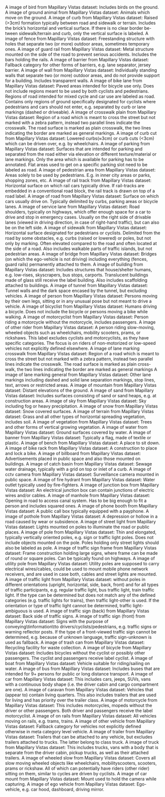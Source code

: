 A image of bird from Mapillary Vistas dataset: Includes birds on the ground.
A image of ground animal from Mapillary Vistas dataset: Animals which move on the ground.
A image of curb from Mapillary Vistas dataset: Raised (>3cm) formation typically between road and sidewalk or terrain. Includes the brick’s horizontal and vertical surface. If there is no clear border be-tween sidewalk/terrain and curb, only the vertical surface is labeled.
A image of fence from Mapillary Vistas dataset: Freestanding structure with holes that separate two (or more) outdoor areas, sometimes temporary ones.
A image of guard rail from Mapillary Vistas dataset: Metal structure mounted on the side of the road to prevent serious accidents. Includes the bars holding the rails.
A image of barrier from Mapillary Vistas dataset: Fallback category for other forms of barriers, e.g. lane separator, jersey barrier.
A image of wall from Mapillary Vistas dataset: Individually standing walls that separate two (or more) outdoor areas, and do not provide support for a building. Includes transparent walls.
A image of bike lane from Mapillary Vistas dataset: Paved areas intended for bicycle use only. Does not include regions meant to be used by both cyclists and pedestrians.   Regions of road intended for mixed cycle and car use are labeled as road. Contains only regions of ground specifically designated for cyclists where pedestrians and cars should not enter, e.g. separated by curb or lane markings (dashed or driveable).
A image of crosswalk plain from Mapillary Vistas dataset: Region of a road which is meant to cross the street but not marked with a zebra pattern, instead two parallel lines indicate the crosswalk. The road surface is marked as plain crosswalk, the two lines indicating the border are marked as general markings.
A image of curb cut from Mapillary Vistas dataset: Lowered curbs(≈3cm) or curb cuts (<3cm) which can be driven over, e.g. by wheelchairs.
A image of parking from Mapillary Vistas dataset: Surfaces that are intended for parking and separated from the road either via elevation or different texture/material or lane markings. Only the area which is available for parking has to be annotated. Flat areas used to get on a specific parking slot need to be labeled as road.
A image of pedestrian area from Mapillary Vistas dataset: Areas solely to be used by pedestrians. E.g. in inner city areas or parks, shopping zones, etc.
A image of rail track from Mapillary Vistas dataset: Horizontal surface on which rail cars typically drive. If rail-tracks are embedded in a conventional road block, the rail track is drawn on top of a road label.
A image of road from Mapillary Vistas dataset: Surface on which cars usually drive on. Typically delimited by curbs, parking areas or bicycle lanes.
A image of service lane from Mapillary Vistas dataset: Road shoulders, typically on highways, which offer enough space for a car to drive and stop in emergency cases. Usually on the right side of drivable lanes (viewed in driving direction, in case of right-hand traffic), but can also be on the left side.
A image of sidewalk from Mapillary Vistas dataset: Horizontal surface designated for pedestrians or cyclists. Delimited from the road by some obstacles, e.g. curbs (raised or lowered) or poles, but not only by marking. Often elevated compared to the road and often located at the side of a road. Also includes walkable parts of traffic islands, but not pedestrian areas.
A image of bridge from Mapillary Vistas dataset: Bridges (on which the ego-vehicle is not driving) including everything (fences, guard rails) permanently attached to them.
A image of building from Mapillary Vistas dataset: Includes structures that house/shelter humans, e.g. low-rises, skyscrapers, bus stops, carports. Translucent buildings made of glass still receive the label building. Also includes scaffolding attached to buildings.
A image of tunnel from Mapillary Vistas dataset: Tunnel walls and the dark space encased by the tunnel, but excluding vehicles.
A image of person from Mapillary Vistas dataset: Persons moving by their own legs, sitting or in any unusual pose but not meant to drive a vehicle.
A image of bicyclist from Mapillary Vistas dataset: Humans driving a bicycle. Does not include the bicycle or persons moving a bike while walking.
A image of motorcyclist from Mapillary Vistas dataset: Person riding a motorcycle without the motorcycle, includes passengers.
A image of other rider from Mapillary Vistas dataset: A person riding slow-moving, wheeled objects such as wheelchairs, mobility scooters, prams, or rickshaws. This label excludes cyclists and motorcyclists, as they have specific categories. The focus is on riders of non-motorized or low-speed vehicles not explicitly defined elsewhere.
A image of lane marking crosswalk from Mapillary Vistas dataset: Region of a road which is meant to cross the street but not marked with a zebra pattern, instead two parallel lines indicate the crosswalk. The road surface is marked as plain cross-walk, the two lines indicating the border are marked as general markings
A image of lane marking general from Mapillary Vistas dataset: Other lane markings including dashed and solid lane separation markings, stop lines, text, arrows or restricted areas.
A image of mountain from Mapillary Vistas dataset: Distant elevations of the ground.
A image of sand from Mapillary Vistas dataset: Includes surfaces consisting of sand or sand heaps, e.g. at construction areas.
A image of sky from Mapillary Vistas dataset: Sky including fog or heavy precipitation.
A image of snow from Mapillary Vistas dataset: Snow covered surfaces.
A image of terrain from Mapillary Vistas dataset: Grass and all other types of horizontal spreading vegetation, includes soil.
A image of vegetation from Mapillary Vistas dataset: Trees and other forms of vertical growing vegetation.
A image of water from Mapillary Vistas dataset: Ground surfaces covered by water.
A image of banner from Mapillary Vistas dataset: Typically a flag, made of textile or plastic.
A image of bench from Mapillary Vistas dataset: A place to sit down.
A image of bike rack from Mapillary Vistas dataset: A construction to place and lock a bike.
A image of billboard from Mapillary Vistas dataset: Advertisements placed in public space and also those mounted on buildings.
A image of catch basin from Mapillary Vistas dataset: Sewage water drainage, typically with a grid on top or inlet of a curb.
A image of cctv camera from Mapillary Vistas dataset: Surveillance camera mounted in public space.
A image of fire hydrant from Mapillary Vistas dataset: Water outlet typically used by fire-fighters.
A image of junction box from Mapillary Vistas dataset: An electrical junction box can contain junctions of electric wires and/or cables.
A image of manhole from Mapillary Vistas dataset: Opening in road to access canal system. Has to be big enough to fit a person and includes squared ones.
A image of phone booth from Mapillary Vistas dataset: A public call box typically equipped with a payphone.
A image of pothole from Mapillary Vistas dataset: A depression or hollow in a road caused by wear or subsidence.
A image of street light from Mapillary Vistas dataset: Lights mounted on poles to illuminate the road or public places.
A image of pole from Mapillary Vistas dataset: Thin and elongated, typically vertically oriented poles, e.g. sign or traffic light poles. Does not include objects mounted on the pole. Poles holding only street lights should also be labeled as pole.
A image of traffic sign frame from Mapillary Vistas dataset: Frame construction holding large signs, where frame can be made of round or square poles. Can be typically found on highways.
A image of utility pole from Mapillary Vistas dataset: Utility poles are supposed to carry electrical wires/cables, could be used to mount mobile phone network receivers, and are used in case both, cables and street lights are mounted.
A image of traffic light from Mapillary Vistas dataset: without poles in different orientations (upright, horizontal, side, back, front) and for all types of traffic participants, e.g. regular traffic light, bus traffic light, train traffic light. If the type can be determined but does not match any of the defined categories (e.g. traffic lights for trains), then traffic light-other is used. If the orientation or type of traffic light cannot be determined, traffic light-ambiguous is used.
A image of traffic sign (back) from Mapillary Vistas dataset: Back side of traffic signs.
A image of traffic sign (front) from Mapillary Vistas dataset: Signs with the purpose of conveying\tinformation\tto drivers/cyclists/pedestrians, e.g. traffic signs or warning reflector posts. If the type of a front-viewed traffic sign cannot be determined, e.g. because of unknown language, traffic sign-unknown is used as fallback.
A image of trash can from Mapillary Vistas dataset: Recycling facility for waste collection.
A image of bicycle from Mapillary Vistas dataset: Includes bicycles without the cyclist or possibly other passengers. The cyclist and passengers receive label cyclist.
A image of boat from Mapillary Vistas dataset: Vehicle suitable for riding/sailing on water.
A image of bus from Mapillary Vistas dataset: Includes buses that are intended for 9+ persons for public or long distance transport.
A image of car from Mapillary Vistas dataset: This includes cars, jeeps, SUVs, vans with a continuous body shape (i.e. the driver cabin and cargo compartment are one).
A image of caravan from Mapillary Vistas dataset: Vehicles that (appear to) contain living quarters. This also includes trailers that are used for living and has priority over the trailer class.
A image of motorcycle from Mapillary Vistas dataset: This includes motorcycles, mopeds without the driver or other passengers. Both driver and passengers receive the label motorcyclist.
A image of on rails from Mapillary Vistas dataset: All vehicles moving on rails, e.g. trams, trains.
A image of other vehicle from Mapillary Vistas dataset: Fallback category for vehicles not explicitly defined otherwise in meta category level vehicle.
A image of trailer from Mapillary Vistas dataset: Trailers that can be attached to any vehicle, but excludes trailers attached to trucks. The latter belong to class truck.
A image of truck from Mapillary Vistas dataset: This includes trucks, vans with a body that is separate from the driver cabin, pickup trucks, as well as their attached trailers.
A image of wheeled slow from Mapillary Vistas dataset: Covers all slow moving wheeled objects like wheelchairs, mobilityscooters, scooters, prams or rickshaw. All of which can potentially have riders (other rider) sitting on them, similar to cycles are driven by cyclists.
A image of car mount from Mapillary Vistas dataset: Mount used to hold the camera while capturing.
A image of ego vehicle from Mapillary Vistas dataset: Ego-vehicle, e.g. car hood, dashboard, driving mirror.